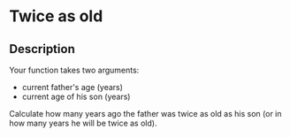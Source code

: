 # Twice as old

## Description

Your function takes two arguments:

- current father's age (years)  
- current age of his son (years)  

Сalculate how many years ago the father was twice as old as his son (or in how many years he will be twice as old).